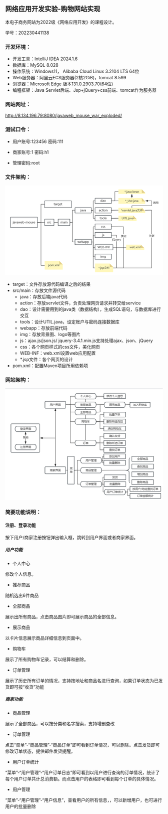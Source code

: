  ## 网络应用开发实验-购物网站实现
本电子商务网站为2022级《网络应用开发》的课程设计。

学号：202230441138
### 开发环境：
- 开发工具：IntelliJ IDEA 2024.1.6 
- 数据库：MySQL 8.028
- 操作系统：Windows11， Alibaba Cloud Linux 3.2104 LTS 64位
- Web服务器：阿里云ECS服务器(2核2GiB)，tomcat 8.599
- 浏览器：Microsoft Edge 版本131.0.2903.70(64位)
- 编程框架：Java Servlet后端、Jsp+jQuery+css前端、tomcat作为服务器

### 网站网址：
http://8.134.196.79:8080/javaweb_mouse_war_exploded/

### 测试口令：

- 用户账号:123456 密码:111  

- 商家账号:1 密码:h1  

- 管理密码:root

### 文件架构：
![图片1.png](图片1.png)
- target：文件存放源代码编译之后的结果 
- src/main：存放文件源代码
  - java：存放后端java代码
   - action：存放servlet文件，负责处理网页请求并转交给service
   - dao：设计需要用到的java类（数据结构），生成SQL语句，与数据库进行交互
   - tools：设计UTIL.java，设定账户与密码连接数据库
  - webapp：存放前端代码
   - img：存放背景图、logo等图片
   - js：ajax.js/json.js/ jquery-3.4.1.min.js支持处理ajax、json、jQuery
   - css：各个网页样式的css文件，美化网页
   - WEB-INF：web.xml设置web应用配置
   - *.jsp文件：各个网页的设计
- pom.xml：配置Maven项目所用依赖项

### 网站架构：
![图片2.png](图片2.png)
### 简要功能说明：

#### 注册、登录功能
按下用户/商家注册按钮弹出输入框，跳转到用户界面或者商家界面。
##### 用户功能
- 个人中心

修改个人信息。
- 推荐商品

随机选出6件商品
- 全部商品

展示出所有商品，点击商品图片即可展示商品的全部信息。
- 展示商品

以卡片信息展示商品详细信息到页面中。
- 购物车

展示了所有购物车记录，可以结算和删除。
- 订单管理

展示了历史所有订单的情况，支持按地址和商品名进行查询，如果订单状态为已发货即可按“收货”功能


##### 商家功能
- 商品管理

展示了全部商品，可以按分类和名字搜索，支持增删查改
- 订单管理

点击“菜单”-“商品管理”-“商品订单”即可看到订单情况，可以删除。点击发货即可修改订单状态，提供邮件发货提醒。
- 用户订单统计

“菜单”-“用户管理”-“用户订单日志”即可看到以用户进行查询的订单情况，统计了每个用户订单共计总消费额。而点击用户的表格即可看到每个订单的具体情况。
- 用户管理

“菜单”-“用户管理”-“用户信息”，查看用户的所有信息，，可以新增用户，也可进行用户的批量删除
